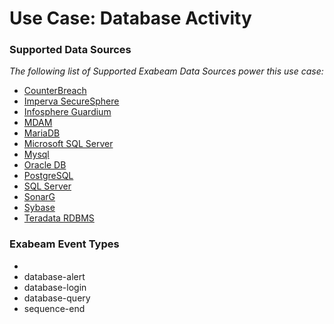 Use Case: Database Activity
===========================

### Supported Data Sources

_The following list of Supported Exabeam Data Sources power this use case:_

* [CounterBreach](../DataSources/datasource_counterbreach_imperva.md)
* [Imperva SecureSphere](../DataSources/datasource_imperva_securesphere_imperva.md)
* [Infosphere Guardium](../DataSources/datasource_infosphere_guardium_ibm.md)
* [MDAM](../DataSources/datasource_mdam_mcafee.md)
* [MariaDB](../DataSources/datasource_mariadb_mariadb.md)
* [Microsoft SQL Server](../DataSources/datasource_microsoft_sql_server_microsoft.md)
* [Mysql](../DataSources/datasource_mysql_mysql.md)
* [Oracle DB](../DataSources/datasource_oracle_db_oracle.md)
* [PostgreSQL](../DataSources/datasource_postgresql_postgresql.md)
* [SQL Server](../DataSources/datasource_sql_server_microsoft.md)
* [SonarG](../DataSources/datasource_sonarg_jsonar.md)
* [Sybase](../DataSources/datasource_sybase_sybase.md)
* [Teradata RDBMS](../DataSources/datasource_teradata_rdbms_teradata.md)


### Exabeam Event Types

- 
- database-alert
- database-login
- database-query
- sequence-end
